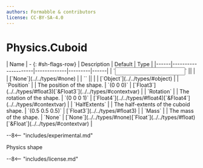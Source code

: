 ```yaml
---
authors: Formabble & contributors
license: CC-BY-SA-4.0
---
```



# Physics.Cuboid

<div class="sh-parameters" markdown="1">
| Name | - {: #sh-flags-row} | Description | Default | Type |
|------|---------------------|-------------|---------|------|
| `<input>` || | | [`None`](../../types/#none) |
| `<output>` || | | [`Object`](../../types/#object) |
| `Position` |  | The position of the shape. | `(0 0 0)` | [`Float3`](../../types/#float3)[`&Float3`](../../types/#contextvar) |
| `Rotation` |  | The rotation of the shape. | `(0 0 0 1)` | [`Float4`](../../types/#float4)[`&Float4`](../../types/#contextvar) |
| `HalfExtents` |  | The half-extents of the cuboid shape. | `(0.5 0.5 0.5)` | [`Float3`](../../types/#float3) |
| `Mass` |  | The mass of the shape. | `None` | [`None`](../../types/#none)[`Float`](../../types/#float)[`&Float`](../../types/#contextvar) |

</div>

--8<-- "includes/experimental.md"

Physics shape

--8<-- "includes/license.md"

